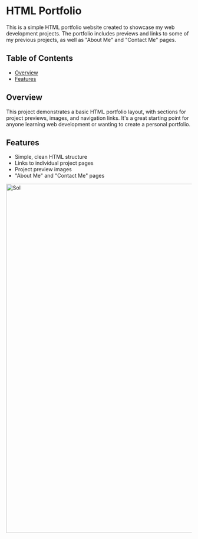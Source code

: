 # HTML Portfolio

This is a simple HTML portfolio website created to showcase my web development projects. The portfolio includes previews and links to some of my previous projects, as well as "About Me" and "Contact Me" pages.

## Table of Contents

- [Overview](#overview)
- [Features](#features)

## Overview

This project demonstrates a basic HTML portfolio layout, with sections for project previews, images, and navigation links. It's a great starting point for anyone learning web development or wanting to create a personal portfolio.

## Features

- Simple, clean HTML structure
- Links to individual project pages
- Project preview images
- "About Me" and "Contact Me" pages


<img width="917" height="946" alt="Sol" src="https://github.com/user-attachments/assets/2455c8d8-b1c3-4b90-bb88-331e7dc1e0fb" />
